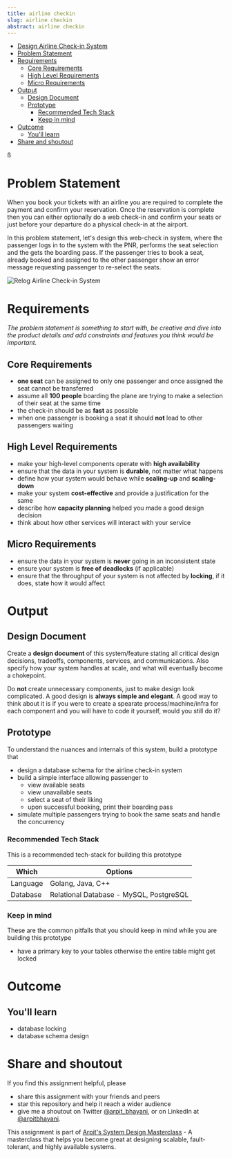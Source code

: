 ```yaml
---
title: airline checkin 
slug: airline checkin 
abstract: airline checkin 
---
```


 
<!--ts-->
* [Design Airline Check-in System](#design-airline-check-in-system)
* [Problem Statement](#problem-statement)
* [Requirements](#requirements)
  * [Core Requirements](#core-requirements)
  * [High Level Requirements](#high-level-requirements)
  * [Micro Requirements](#micro-requirements)
* [Output](#output)
  * [Design Document](#design-document)
  * [Prototype](#prototype)
    * [Recommended Tech Stack](#recommended-tech-stack)
    * [Keep in mind](#keep-in-mind)
* [Outcome](#outcome)
  * [You'll learn](#youll-learn)
* [Share and shoutout](#share-and-shoutout)
<!--te-->ß

# Problem Statement

When you book your tickets with an airline you are required to complete the payment and confirm your reservation. Once the reservation is complete then you can either optionally do a web check-in and confirm your seats or just before your departure do a physical check-in at the airport.

In this problem statement, let's design this web-check in system, where the passenger logs in to the system with the PNR, performs the seat selection and the gets the boarding pass. If the passenger tries to book a seat, already booked and assigned to the other passenger show an error message requesting passenger to re-select the seats.

![Relog Airline Check-in System](https://user-images.githubusercontent.com/4745789/138721841-3fc02879-7075-491a-9dcf-74011dba11e6.png)

# Requirements

<!--rs-->
*The problem statement is something to start with, be creative and dive into the product details and add constraints and features you think would be important.*
<!--re-->

## Core Requirements

* **one seat** can be assigned to only one passenger and once assigned the seat cannot be transferred
* assume all **100 people** boarding the plane are trying to make a selection of their seat at the same time
* the check-in should be as **fast** as possible
* when one passenger is booking a seat it should **not** lead to other passengers waiting

## High Level Requirements
<!--hs-->
* make your high-level components operate with **high availability**
* ensure that the data in your system is **durable**, not matter what happens
* define how your system would behave while **scaling-up** and **scaling-down**
* make your system **cost-effective** and provide a justification for the same
* describe how **capacity planning** helped you made a good design decision
* think about how other services will interact with your service
<!--he-->

## Micro Requirements
<!--ms-->
* ensure the data in your system is **never** going in an inconsistent state
* ensure your system is **free of deadlocks** (if applicable)
* ensure that the throughput of your system is not affected by **locking**, if it does, state how it would affect
<!--me-->

# Output

## Design Document
<!--ds-->
Create a **design document** of this system/feature stating all critical design decisions, tradeoffs, components, services, and communications. Also specify how your system handles at scale, and what will eventually become a chokepoint.

Do **not** create unnecessary components, just to make design look complicated. A good design is **always simple and elegant**. A good way to think about it is if you were to create a spearate process/machine/infra for each component and you will have to code it yourself, would you still do it?
<!--de-->

## Prototype

To understand the nuances and internals of this system, build a prototype that

* design a database schema for the airline check-in system
* build a simple interface allowing passenger to
  * view available seats
  * view unavailable seats
  * select a seat of their liking
  * upon successful booking, print their boarding pass
* simulate multiple passengers trying to book the same seats and handle the concurrency

### Recommended Tech Stack

This is a recommended tech-stack for building this prototype

|Which|Options|
|-----|-----|
|Language|Golang, Java, C++|
|Database|Relational Database - MySQL, PostgreSQL|

### Keep in mind

These are the common pitfalls that you should keep in mind while you are building this prototype

* have a primary key to your tables otherwise the entire table might get locked

# Outcome

## You'll learn

* database locking
* database schema design

<!--fs-->
# Share and shoutout

If you find this assignment helpful, please

* share this assignment with your friends and peers
* star this repository and help it reach a wider audience
* give me a shoutout on Twitter [@arpit_bhayani](https://twitter.com/@arpit_bhayani), or on LinkedIn at [@arpitbhayani](https://www.linkedin.com/in/arpitbhayani/).

This assignment is part of [Arpit's System Design Masterclass](https://arpitbhayani.me/masterclass) - A masterclass that helps you become great at designing scalable, fault-tolerant, and highly available systems.
<!--fe-->
